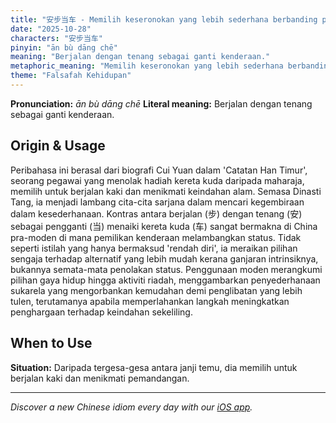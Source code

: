 ```yaml
---
title: "安步当车 - Memilih keseronokan yang lebih sederhana berbanding pameran status."
date: "2025-10-28"
characters: "安步当车"
pinyin: "ān bù dāng chē"
meaning: "Berjalan dengan tenang sebagai ganti kenderaan."
metaphoric_meaning: "Memilih keseronokan yang lebih sederhana berbanding pameran status."
theme: "Falsafah Kehidupan"
---
```


**Pronunciation:** *ān bù dāng chē*
**Literal meaning:** Berjalan dengan tenang sebagai ganti kenderaan.

## Origin & Usage

Peribahasa ini berasal dari biografi Cui Yuan dalam 'Catatan Han Timur', seorang pegawai yang menolak hadiah kereta kuda daripada maharaja, memilih untuk berjalan kaki dan menikmati keindahan alam. Semasa Dinasti Tang, ia menjadi lambang cita-cita sarjana dalam mencari kegembiraan dalam kesederhanaan. Kontras antara berjalan (步) dengan tenang (安) sebagai pengganti (当) menaiki kereta kuda (车) sangat bermakna di China pra-moden di mana pemilikan kenderaan melambangkan status. Tidak seperti istilah yang hanya bermaksud 'rendah diri', ia meraikan pilihan sengaja terhadap alternatif yang lebih mudah kerana ganjaran intrinsiknya, bukannya semata-mata penolakan status. Penggunaan moden merangkumi pilihan gaya hidup hingga aktiviti riadah, menggambarkan penyederhanaan sukarela yang mengorbankan kemudahan demi penglibatan yang lebih tulen, terutamanya apabila memperlahankan langkah meningkatkan penghargaan terhadap keindahan sekeliling.

## When to Use

**Situation:** Daripada tergesa-gesa antara janji temu, dia memilih untuk berjalan kaki dan menikmati pemandangan.

---

*Discover a new Chinese idiom every day with our [iOS app](https://apps.apple.com/us/app/daily-chinese-idioms/id6740611324).*
